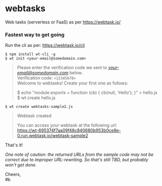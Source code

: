 # webtasks
Web tasks (serverless or FaaS) as per https://webtask.io/

### Fastest way to get going 
Run the cli as per: https://webtask.io/cli

`$ npm install wt-cli -g`  
`$ wt init <your-email@somedomain.com>`  
> Please enter the verification code we sent to <i>your-email@somedomain.com</i> below.  
> Verification code: `<12345678>`  
> Welcome to webtasks! Create your first one as follows:  
>  
> $ echo "module.exports = function (cb) { cb(null, 'Hello'); }" > hello.js  
> $ wt create hello.js  
  
`$ wt create webtasks-sample2.js`  
> Webtask created  
>  
> You can access your webtask at the following url:  
> https://wt-695374f7aa09f48c840680b953b0ce8e-0.run.webtask.io/webtask-sample2  

That's it!  

*One note of caution: the returned URLs from the sample code may not be correct due to improper URL-rewriting. So that's still TBD, but probably won't get done.*

Cheers,  
#b
